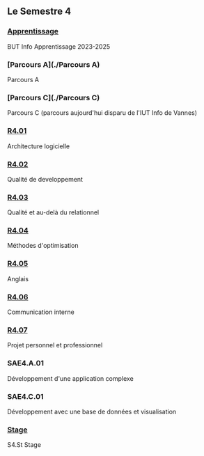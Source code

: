 ## Le Semestre 4

### [Apprentissage](./Apprentissage)
BUT Info Apprentissage 2023-2025

### [Parcours A](./Parcours A)
Parcours A

### [Parcours C](./Parcours C)
Parcours C (parcours aujourd'hui disparu de l'IUT Info de Vannes)

### [R4.01](./R4.01)
Architecture logicielle

### [R4.02](./R4.02)
Qualité de developpement

### [R4.03](./R4.03)
Qualité et au-delà du relationnel

### [R4.04](./R4.04)
Méthodes d'optimisation

### [R4.05](./R4.05)
Anglais

### [R4.06](./R4.06)
Communication interne

### [R4.07](./R4.07)
Projet personnel et professionnel

### SAE4.A.01
Développement d'une application complexe

### SAE4.C.01
Développement avec une base de données et visualisation

### [Stage](./Stage)
S4.St Stage

